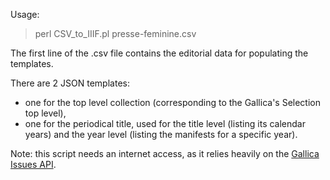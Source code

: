 
Usage:
>perl CSV_to_IIIF.pl presse-feminine.csv

The first line of the .csv file contains the editorial data for populating the templates.

There are 2 JSON templates:
- one for the top level collection (corresponding to the Gallica's Selection top level),
- one for the periodical title, used for the title level (listing its calendar years) and the year level (listing the manifests for a specific year).

Note: this script needs an internet access, as it relies heavily on the [Gallica Issues API](https://api.bnf.fr/fr/api-document-de-gallica).

